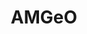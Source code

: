 ---
layout: default
description: "Collaborative data science tool for high-latitude geospace observations\n\n
  AMGeO is a collaborative data science platform for the geospace science community
  for bringing together a diverse set of heterogeneous geospace observations from
  NSF-funded facility programs and individual community users to obtain complete maps
  of high-latitude ionospheric electrodynamics for scientific discovery and space
  weather research. The platform is made of the AMGeO open-source software and web
  application services that facilitate the data acquisition and pre-processing steps
  that are otherwise prohibitively labor-intensive. It is developed at the University
  of Colorado Boulder by the AMGeO Team, with support from the NSF Earth Cube program. "
notes: Currently AMGeO is capable of ingesting SuperDARN and SuperMAG data. In future
  AMGeO software releases, AMGeO will be able to use other types of data, such as
  Iridium magnetic fields provided by the AMPERE program
record_last_updated: Mon, 14 Feb 2022 17:46:54 GMT
related_project_shortnames: supermag, superdarn, ovationpyme, geospacepy_lite
relationship_description: 'Provides access to SuperMAG and SuperDARN data and the
  Assimilative Mapping of Ionospheric Electrodynamics (AMIE) model


  Dependencies: geospacepy-lite; OvationPyme; apexpy


  Data Dependencies: availability of SuperDARN and SuperMAG data for the selected
  datetime'
relationships:
- supermag
- superdarn
- ovationpyme
- geospacepy_lite
shortname: amgeo
title: AMGeO
type: access tool
uuid: 2611ac23-0c52-4495-8010-3392f25ec53f
website_link: https://amgeo.colorado.edu/home
---